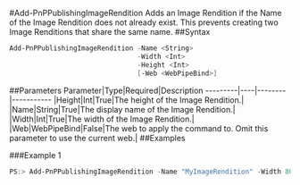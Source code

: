 #Add-PnPPublishingImageRendition
Adds an Image Rendition if the Name of the Image Rendition does not already exist. This prevents creating two Image Renditions that share the same name.
##Syntax
```powershell
Add-PnPPublishingImageRendition -Name <String>
                                -Width <Int>
                                -Height <Int>
                                [-Web <WebPipeBind>]
```


##Parameters
Parameter|Type|Required|Description
---------|----|--------|-----------
|Height|Int|True|The height of the Image Rendition.|
|Name|String|True|The display name of the Image Rendition.|
|Width|Int|True|The width of the Image Rendition.|
|Web|WebPipeBind|False|The web to apply the command to. Omit this parameter to use the current web.|
##Examples

###Example 1
```powershell
PS:> Add-PnPPublishingImageRendition -Name "MyImageRendition" -Width 800 -Height 600
```

